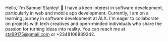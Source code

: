 Hello, I'm Samuel Stanley! 👋 I have a keen interest in software development, particularly in web and mobile app development. Currently, I am on a learning journey in software development at ALX. I'm eager to collaborate on projects with tech creatives and open-minded individuals who share the passion for turning ideas into reality. You can reach me at sta99175@gmail.com or +2348106889242.

<!---
BigT001/BigT001 is a ✨ special ✨ repository because its `README.md` (this file) appears on your GitHub profile.
You can click the Preview link to take a look at your changes.
--->
